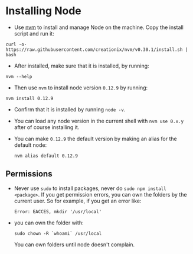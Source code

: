# Installing Node

- Use [nvm](https://github.com/creationix/nvm) to install and manage Node on the machine. Copy the install script and run it:

~~~~{.numberLines .bash startFrom="1"}
curl -o- https://raw.githubusercontent.com/creationix/nvm/v0.30.1/install.sh | bash
~~~~~~~

- After installed, make sure that it is installed, by running:

~~~~{.numberLines .bash startFrom="1"}
nvm --help
~~~~~~~

- Then use `nvm` to install node version `0.12.9` by running:

~~~~{.numberLines .bash startFrom="1"}
nvm install 0.12.9
~~~~~~~

- Confirm that it is installed by running `node -v`.

- You can load any node version in the current shell with `nvm use 0.x.y` after of course installing it.

- You can make `0.12.9` the default version by making an alias for the default node:

    ~~~~{.numberLines .bash startFrom="1"}
    nvm alias default 0.12.9
    ~~~~~~~
## Permissions

- Never use `sudo` to install packages, never do `sudo npm install <package>`. If you get permission errors, you can own the folders by the current user. So for example, if you get an error like:

    ~~~~{.numberLines .bash startFrom="1"}
    Error: EACCES, mkdir '/usr/local'
    ~~~~~~~

- you can own the folder with:

    ~~~~{.numberLines .bash startFrom="1"}
    sudo chown -R `whoami` /usr/local
    ~~~~~~~

    You can own folders until node doesn't complain.

